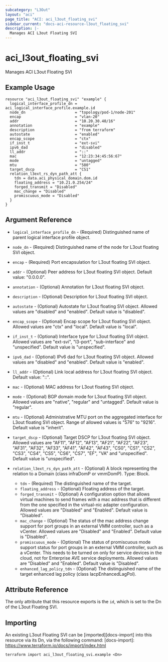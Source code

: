 ```yaml
---
subcategory: "L3Out"
layout: "aci"
page_title: "ACI: aci_l3out_floating_svi"
sidebar_current: "docs-aci-resource-l3out_floating_svi"
description: |-
  Manages ACI L3out Floating SVI
---
```


# aci_l3out_floating_svi

Manages ACI L3out Floating SVI

## Example Usage

```hcl
resource "aci_l3out_floating_svi" "example" {
  logical_interface_profile_dn = aci_logical_interface_profile.example.id
  node_dn                      = "topology/pod-1/node-201"
  encap                        = "vlan-20"
  addr                         = "10.20.30.40/16"
  annotation                   = "example"
  description                  = "from terraform"
  autostate                    = "enabled"
  encap_scope                  = "ctx"
  if_inst_t                    = "ext-svi"
  ipv6_dad                     = "disabled"
  ll_addr                      = "::"
  mac                          = "12:23:34:45:56:67"
  mode                         = "untagged"
  mtu                          = "580"
  target_dscp                  = "CS1"
  relation_l3ext_rs_dyn_path_att {
    tdn = data.aci_physical_domain.dom.id
    floating_address = "10.21.0.254/24"
    forged_transmit = "Disabled"
    mac_change = "Disabled"
    promiscuous_mode = "Disabled"
  }
}
```

## Argument Reference

- `logical_interface_profile_dn` - (Required) Distinguished name of parent logical interface profile object.
- `node_dn` - (Required) Distinguished name of the node for L3out floating SVI object.
- `encap` - (Required) Port encapsulation for L3out floating SVI object.
- `addr` - (Optional) Peer address for L3out floating SVI object. Default value: "0.0.0.0".
- `annotation` - (Optional) Annotation for L3out floating SVI object.
- `description` - (Optional) Description for L3out floating SVI object.
- `autostate` - (Optional) Autostate for L3out floating SVI object. Allowed values are "disabled" and "enabled". Default value is "disabled".
- `encap_scope` - (Optional) Encap scope for L3out floating SVI object. Allowed values are "ctx" and "local". Default value is "local".
- `if_inst_t` - (Optional) Interface type for L3out floating SVI object. Allowed values are "ext-svi", "l3-port", "sub-interface" and "unspecified". Default value is "unspecified".
- `ipv6_dad` - (Optional) IPv6 dad for L3out floating SVI object. Allowed values are "disabled" and "enabled". Default value is "enabled".
- `ll_addr` - (Optional) Link local address for L3out floating SVI object. Default value: "::".
- `mac` - (Optional) MAC address for L3out floating SVI object.
- `mode` - (Optional) BGP domain mode for L3out floating SVI object. Allowed values are "native", "regular" and "untagged". Default value is "regular".
- `mtu` - (Optional) Administrative MTU port on the aggregated interface for L3out floating SVI object. Range of allowed values is "576" to "9216". Default value is "inherit".
- `target_dscp` - (Optional) Target DSCP for L3out floating SVI object. Allowed values are "AF11", "AF12", "AF13", "AF21", "AF22", "AF23", "AF31", "AF32", "AF33", "AF41", "AF42", "AF43", "CS0", "CS1", "CS2", "CS3", "CS4", "CS5", "CS6", "CS7", "EF", "VA" and "unspecified". Default value is "unspecified".

- `relation_l3ext_rs_dyn_path_att` - (Optional) A block representing the relation to a Domain (class infraDomP or vmmDomP). Type: Block.
  - `tdn` - (Required) The distinguished name of the target.
  - `floating_address` - (Optional) Floating address of the target.
  - `forged_transmit` - (Optional) A configuration option that allows virtual machines to send frames with a mac address that is different from the one specified in the virtual-nic adapter configuration. Allowed values are "Disabled" and "Enabled". Default value is "Disabled".
  - `mac_change` - (Optional) The status of the mac address change support for port groups in an external VMM controller, such as a vCenter. Allowed values are "Disabled" and "Enabled". Default value is "Disabled".
  - `promiscuous_mode` - (Optional) The status of promiscuous mode support status for port groups in an external VMM controller, such as a vCenter. This needs to be turned on only for service devices in the cloud, not for Enterprise AVE service deployments. Allowed values are "Disabled" and "Enabled". Default value is "Disabled".
  - `enhanced_lag_policy_tdn` - (Optional) The distinguished name of the target enhanced lag policy (class lacpEnhancedLagPol).

## Attribute Reference

The only attribute that this resource exports is the `id`, which is set to the
Dn of the L3out Floating SVI.

## Importing

An existing L3out Floating SVI can be [imported][docs-import] into this resource via its Dn, via the following command:
[docs-import]: https://www.terraform.io/docs/import/index.html

```
terraform import aci_l3out_floating_svi.example <Dn>
```
